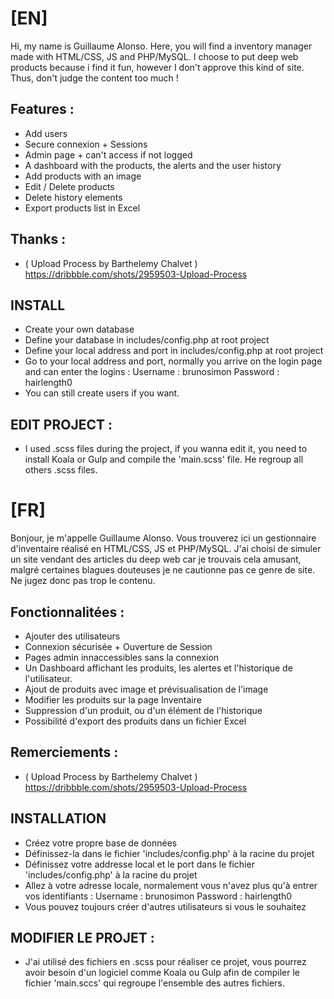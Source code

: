 # [EN]
Hi, my name is Guillaume Alonso. Here, you will find a inventory manager made with HTML/CSS, JS and PHP/MySQL. I choose to put deep web products because i find it fun, however I don't approve this kind of site. Thus, don't judge the content too much !


## Features :
- Add users
- Secure connexion + Sessions
- Admin page + can't access if not logged
- A dashboard with the products, the alerts and the user history
- Add products with an image
- Edit / Delete products
- Delete history elements
- Export products list in Excel


## Thanks :
- ( Upload Process by Barthelemy Chalvet )
https://dribbble.com/shots/2959503-Upload-Process


## INSTALL
- Create your own database
- Define your database in includes/config.php at root project
- Define your local address and port in includes/config.php at root project
- Go to your local address and port, normally you arrive on the login page and can enter the logins :
	Username : brunosimon
	Password : hairlength0
- You can still create users if you want.

## EDIT PROJECT :
- I used .scss files during the project, if you wanna edit it, you need to install Koala or Gulp and compile the 'main.scss' file. He regroup all others .scss files.



# [FR]
Bonjour, je m'appelle Guillaume Alonso. Vous trouverez ici un gestionnaire d'inventaire réalisé en HTML/CSS, JS et PHP/MySQL. J'ai choisi de simuler un site vendant des articles du deep web car je trouvais cela amusant, malgré certaines blagues douteuses je ne cautionne pas ce genre de site. Ne jugez donc pas trop le contenu.

## Fonctionnalitées :
- Ajouter des utilisateurs
- Connexion sécurisée + Ouverture de Session
- Pages admin innaccessibles sans la connexion
- Un Dashboard affichant les produits, les alertes et l'historique de l'utilisateur.
- Ajout de produits avec image et prévisualisation de l'image
- Modifier les produits sur la page Inventaire
- Suppression d'un produit, ou d'un élément de l'historique
- Possibilité d'export des produits dans un fichier Excel

## Remerciements :
- ( Upload Process by Barthelemy Chalvet )
https://dribbble.com/shots/2959503-Upload-Process


## INSTALLATION
- Créez votre propre base de données
- Définissez-la dans le fichier 'includes/config.php' à la racine du projet
- Définissez votre addresse local et le port dans le fichier 'includes/config.php' à la racine du projet
- Allez à votre adresse locale, normalement vous n'avez plus qu'à entrer vos identifiants :
	Username : brunosimon
	Password : hairlength0
- Vous pouvez toujours créer d'autres utilisateurs si vous le souhaitez

## MODIFIER LE PROJET :
- J'ai utilisé des fichiers en .scss pour réaliser ce projet, vous pourrez avoir besoin d'un logiciel comme Koala ou Gulp afin de compiler le fichier 'main.sccs' qui regroupe l'ensemble des autres fichiers.





